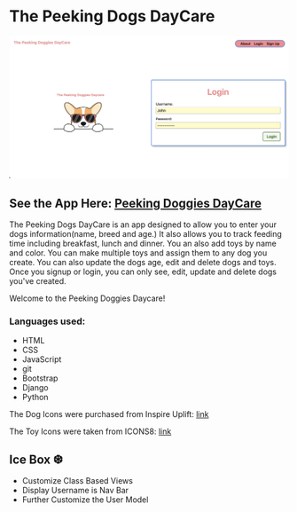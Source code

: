 # The Peeking Dogs DayCare

![Peeking Dogs DayCare](/main_app/static/images/hp_pdd.jpg "Peeking Dogs DayCare")

## See the App Here: [Peeking Doggies DayCare](https://tyrions-lets-connect-game.netlify.app/)

The Peeking Dogs DayCare is an app designed to allow you to enter your dogs information(name, breed and age.) It also allows you to track feeding time including breakfast, lunch and dinner. You an also add toys by name and color. You can make multiple toys and assign them to any dog you create. You can also update the dogs age, edit and delete dogs and toys. Once you signup or login, you can only see, edit, update and delete dogs you've created.

Welcome to the Peeking Doggies Daycare!

### Languages used:

 * HTML
 * CSS
 * JavaScript
 * git
 * Bootstrap
 * Django
 * Python

The Dog Icons were purchased from Inspire Uplift: [link](https://www.inspireuplift.com/Peekingdog-Svg-Trending-Svg-Dog-Face-Svg-Dog-Svg-/iu/45036)

The Toy Icons were taken from ICONS8: [link](https://icons8.com/icons/set/dog-toys)

## Ice Box ❆
- Customize Class Based Views
- Display Username is Nav Bar
- Further Customize the User Model
